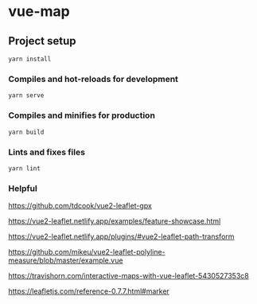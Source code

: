 # vue-map

## Project setup
```
yarn install
```

### Compiles and hot-reloads for development
```
yarn serve
```

### Compiles and minifies for production
```
yarn build
```

### Lints and fixes files
```
yarn lint
```

### Helpful

https://github.com/tdcook/vue2-leaflet-gpx

https://vue2-leaflet.netlify.app/examples/feature-showcase.html

https://vue2-leaflet.netlify.app/plugins/#vue2-leaflet-path-transform

https://github.com/mikeu/vue2-leaflet-polyline-measure/blob/master/example.vue

https://travishorn.com/interactive-maps-with-vue-leaflet-5430527353c8

https://leafletjs.com/reference-0.7.7.html#marker
